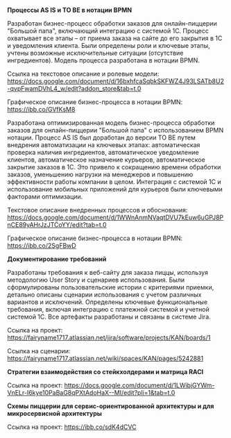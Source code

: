 **Процессы AS IS и TO BE в нотации BPMN**

Разработан бизнес-процесс обработки заказов для онлайн-пиццерии "Большой папа", включающий интеграцию с системой 1С. Процесс охватывает все этапы – от приема заказа на сайте до его закрытия в 1С и уведомления клиента. Были определены роли и ключевые этапы, учтены возможные исключительные ситуации (отсутствие ингредиентов). Модель процесса разработана в нотации BPMN.

Ссылка на текстовое описание и ролевые модели: 
https://docs.google.com/document/d/16bxhfcaSqbkSKFWZ4J93LSATb8U2-qvpFwamDVhL4_w/edit?addon_store&tab=t.0

Графическое описание бизнес-процесса в нотации BPMN: https://ibb.co/GVfKsM8

Разработана оптимизированная модель бизнес-процесса обработки заказов для онлайн-пиццерии "Большой папа" с использованием BPMN нотации. Процесс AS IS был доработан до версии TO BE путем внедрения автоматизации на ключевых этапах: автоматическая проверка наличия ингредиентов, автоматическое уведомление клиентов, автоматическое назначение курьеров, автоматическое закрытие заказов в 1С. Это привело к сокращению времени обработки заказов, уменьшению нагрузки на менеджеров и повышению эффективности работы компании в целом. Интеграция с системой 1С и использование мобильных приложений для курьеров были ключевыми факторами оптимизации.

Текстовое описание внедренных процессов и обоснования: https://docs.google.com/document/d/1WWnAnmNVaqtDVU7kEuw6uGPJ8PnCE89yAHrJzJTCoYY/edit?tab=t.0

Графическое описание бизнес-процесса в нотации BPMN: https://ibb.co/2SgFBwD



**Документирование требований**

Разработаны требования к веб-сайту для заказа пиццы, используя методологию User Story и сценариев использования. Были сформулированы пользовательские истории с критериями приемки, детально описаны сценарии использования с учетом различных вариантов и исключений. Определены ключевые функциональные требования, включая интеграцию с платежной системой и учетной системой 1С. Все артефакты разработаны и связаны в системе Jira.

Ссылка на проект: https://fairyname1717.atlassian.net/jira/software/projects/KAN/boards/1

Ссылка на сценарии: https://fairyname1717.atlassian.net/wiki/spaces/KAN/pages/5242881


**Стратегии взаимодействия со стейкхолдерами и матрица RACI**

Ссылка на проект: https://docs.google.com/document/d/1LWibjGYWm-VnELr-I6kye10PaBaG8qPXtAdoHaX--MI/edit?pli=1&tab=t.0
 
**Схемы пиццерии для сервис-ориентированной архитектуры и для микросервисной архитектуры**

Ссылка на проект: https://ibb.co/sdK4dCVC




